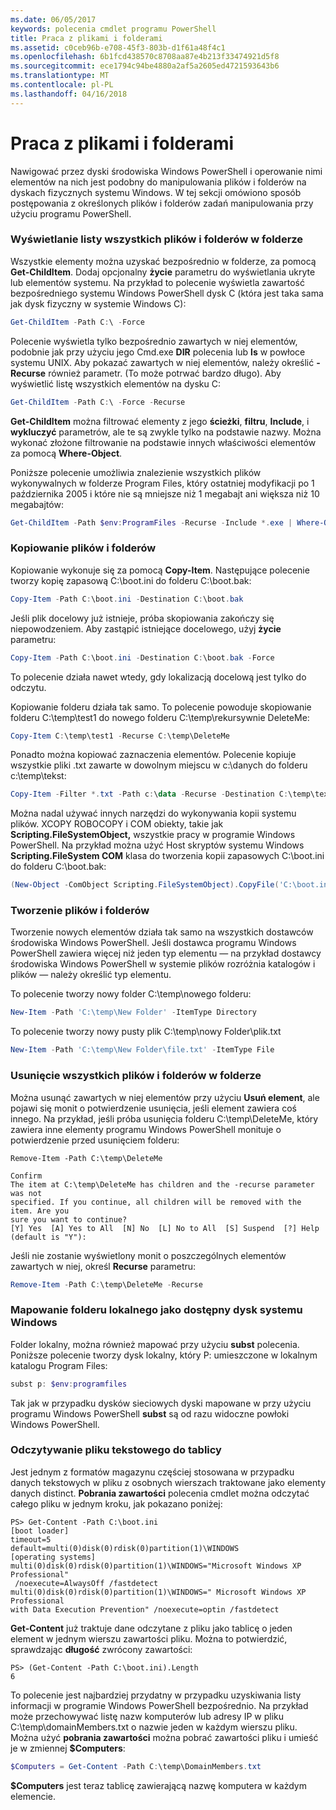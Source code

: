 ```yaml
---
ms.date: 06/05/2017
keywords: polecenia cmdlet programu PowerShell
title: Praca z plikami i folderami
ms.assetid: c0ceb96b-e708-45f3-803b-d1f61a48f4c1
ms.openlocfilehash: 6b1fcd438570c8708aa87e4b213f33474921d5f8
ms.sourcegitcommit: ece1794c94be4880a2af5a2605ed4721593643b6
ms.translationtype: MT
ms.contentlocale: pl-PL
ms.lasthandoff: 04/16/2018
---
```

# <a name="working-with-files-and-folders"></a>Praca z plikami i folderami

Nawigować przez dyski środowiska Windows PowerShell i operowanie nimi elementów na nich jest podobny do manipulowania plików i folderów na dyskach fizycznych systemu Windows. W tej sekcji omówiono sposób postępowania z określonych plików i folderów zadań manipulowania przy użyciu programu PowerShell.

### <a name="listing-all-the-files-and-folders-within-a-folder"></a>Wyświetlanie listy wszystkich plików i folderów w folderze

Wszystkie elementy można uzyskać bezpośrednio w folderze, za pomocą **Get-ChildItem**. Dodaj opcjonalny **życie** parametru do wyświetlania ukryte lub elementów systemu. Na przykład to polecenie wyświetla zawartość bezpośredniego systemu Windows PowerShell dysk C (która jest taka sama jak dysk fizyczny w systemie Windows C):

```powershell
Get-ChildItem -Path C:\ -Force
```

Polecenie wyświetla tylko bezpośrednio zawartych w niej elementów, podobnie jak przy użyciu jego Cmd.exe **DIR** polecenia lub **ls** w powłoce systemu UNIX. Aby pokazać zawartych w niej elementów, należy określić **-Recurse** również parametr. (To może potrwać bardzo długo). Aby wyświetlić listę wszystkich elementów na dysku C:

```powershell
Get-ChildItem -Path C:\ -Force -Recurse
```

**Get-ChildItem** można filtrować elementy z jego **ścieżki**, **filtru**, **Include**, i **wykluczyć** parametrów, ale te są zwykle tylko na podstawie nazwy. Można wykonać złożone filtrowanie na podstawie innych właściwości elementów za pomocą **Where-Object**.

Poniższe polecenie umożliwia znalezienie wszystkich plików wykonywalnych w folderze Program Files, który ostatniej modyfikacji po 1 października 2005 i które nie są mniejsze niż 1 megabajt ani większa niż 10 megabajtów:

```powershell
Get-ChildItem -Path $env:ProgramFiles -Recurse -Include *.exe | Where-Object -FilterScript {($_.LastWriteTime -gt '2005-10-01') -and ($_.Length -ge 1mb) -and ($_.Length -le 10mb)}
```

### <a name="copying-files-and-folders"></a>Kopiowanie plików i folderów

Kopiowanie wykonuje się za pomocą **Copy-Item**. Następujące polecenie tworzy kopię zapasową C:\\boot.ini do folderu C:\\boot.bak:

```powershell
Copy-Item -Path C:\boot.ini -Destination C:\boot.bak
```

Jeśli plik docelowy już istnieje, próba skopiowania zakończy się niepowodzeniem. Aby zastąpić istniejące docelowego, użyj **życie** parametru:

```powershell
Copy-Item -Path C:\boot.ini -Destination C:\boot.bak -Force
```

To polecenie działa nawet wtedy, gdy lokalizacją docelową jest tylko do odczytu.

Kopiowanie folderu działa tak samo. To polecenie powoduje skopiowanie folderu C:\\temp\\test1 do nowego folderu C:\\temp\\rekursywnie DeleteMe:

```powershell
Copy-Item C:\temp\test1 -Recurse C:\temp\DeleteMe
```

Ponadto można kopiować zaznaczenia elementów. Polecenie kopiuje wszystkie pliki .txt zawarte w dowolnym miejscu w c:\\danych do folderu c:\\temp\\tekst:

```powershell
Copy-Item -Filter *.txt -Path c:\data -Recurse -Destination C:\temp\text
```

Można nadal używać innych narzędzi do wykonywania kopii systemu plików. XCOPY ROBOCOPY i COM obiekty, takie jak **Scripting.FileSystemObject,** wszystkie pracy w programie Windows PowerShell. Na przykład można użyć Host skryptów systemu Windows **Scripting.FileSystem COM** klasa do tworzenia kopii zapasowych C:\\boot.ini do folderu C:\\boot.bak:

```powershell
(New-Object -ComObject Scripting.FileSystemObject).CopyFile('C:\boot.ini', 'C:\boot.bak')
```

### <a name="creating-files-and-folders"></a>Tworzenie plików i folderów

Tworzenie nowych elementów działa tak samo na wszystkich dostawców środowiska Windows PowerShell. Jeśli dostawca programu Windows PowerShell zawiera więcej niż jeden typ elementu — na przykład dostawcy środowiska Windows PowerShell w systemie plików rozróżnia katalogów i plików — należy określić typ elementu.

To polecenie tworzy nowy folder C:\\temp\\nowego folderu:

```powershell
New-Item -Path 'C:\temp\New Folder' -ItemType Directory
```

To polecenie tworzy nowy pusty plik C:\\temp\\nowy Folder\\plik.txt

```powershell
New-Item -Path 'C:\temp\New Folder\file.txt' -ItemType File
```

### <a name="removing-all-files-and-folders-within-a-folder"></a>Usunięcie wszystkich plików i folderów w folderze

Można usunąć zawartych w niej elementów przy użyciu **Usuń element**, ale pojawi się monit o potwierdzenie usunięcia, jeśli element zawiera coś innego. Na przykład, jeśli próba usunięcia folderu C:\\temp\\DeleteMe, który zawiera inne elementy programu Windows PowerShell monituje o potwierdzenie przed usunięciem folderu:

```
Remove-Item -Path C:\temp\DeleteMe

Confirm
The item at C:\temp\DeleteMe has children and the -recurse parameter was not
specified. If you continue, all children will be removed with the item. Are you
sure you want to continue?
[Y] Yes  [A] Yes to All  [N] No  [L] No to All  [S] Suspend  [?] Help
(default is "Y"):
```

Jeśli nie zostanie wyświetlony monit o poszczególnych elementów zawartych w niej, określ **Recurse** parametru:

```powershell
Remove-Item -Path C:\temp\DeleteMe -Recurse
```

### <a name="mapping-a-local-folder-as-a-windows-accessible-drive"></a>Mapowanie folderu lokalnego jako dostępny dysk systemu Windows

Folder lokalny, można również mapować przy użyciu **subst** polecenia. Poniższe polecenie tworzy dysk lokalny, który P: umieszczone w lokalnym katalogu Program Files:

```powershell
subst p: $env:programfiles
```

Tak jak w przypadku dysków sieciowych dyski mapowane w przy użyciu programu Windows PowerShell **subst** są od razu widoczne powłoki Windows PowerShell.

### <a name="reading-a-text-file-into-an-array"></a>Odczytywanie pliku tekstowego do tablicy

Jest jednym z formatów magazynu częściej stosowana w przypadku danych tekstowych w pliku z osobnych wierszach traktowane jako elementy danych distinct. **Pobrania zawartości** polecenia cmdlet można odczytać całego pliku w jednym kroku, jak pokazano poniżej:

```
PS> Get-Content -Path C:\boot.ini
[boot loader]
timeout=5
default=multi(0)disk(0)rdisk(0)partition(1)\WINDOWS
[operating systems]
multi(0)disk(0)rdisk(0)partition(1)\WINDOWS="Microsoft Windows XP Professional"
 /noexecute=AlwaysOff /fastdetect
multi(0)disk(0)rdisk(0)partition(1)\WINDOWS=" Microsoft Windows XP Professional
with Data Execution Prevention" /noexecute=optin /fastdetect
```

**Get-Content** już traktuje dane odczytane z pliku jako tablicę o jeden element w jednym wierszu zawartości pliku. Można to potwierdzić, sprawdzając **długość** zwrócony zawartości:

```
PS> (Get-Content -Path C:\boot.ini).Length
6
```

To polecenie jest najbardziej przydatny w przypadku uzyskiwania listy informacji w programie Windows PowerShell bezpośrednio. Na przykład może przechowywać listę nazw komputerów lub adresy IP w pliku C:\\temp\\domainMembers.txt o nazwie jeden w każdym wierszu pliku. Można użyć **pobrania zawartości** można pobrać zawartości pliku i umieść je w zmiennej **$Computers**:

```powershell
$Computers = Get-Content -Path C:\temp\DomainMembers.txt
```

**$Computers** jest teraz tablicę zawierającą nazwę komputera w każdym elemencie.
